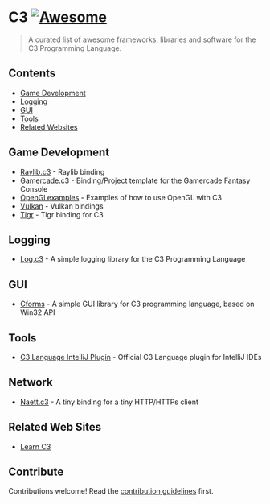 # C3 [![Awesome](https://awesome.re/badge.svg)](https://awesome.re)

> A curated list of awesome frameworks, libraries and software for the C3 Programming Language.


## Contents

- [Game Development](#game-development)
- [Logging](#logging)
- [GUI](#gui)
- [Tools](#tools)
- [Related Websites](#related-web-sites)

## Game Development

- [Raylib.c3](https://github.com/Its-Kenta/Raylib-C3) - Raylib binding 
- [Gamercade.c3](https://github.com/Its-Kenta/Gamercade.c3) - Binding/Project template for the Gamercade Fantasy Console
- [OpenGl examples](https://github.com/tonis2/opengl-examples) - Examples of how to use OpenGL with C3
- [Vulkan](https://github.com/tonis2/Vulkan.c3) - Vulkan bindings
- [Tigr](https://github.com/c3lang/vendor/tree/main/libraries/tigr.c3l) - Tigr binding for C3

## Logging

- [Log.c3](https://github.com/Its-Kenta/Log.c3) - A simple logging library for the C3 Programming Language

## GUI

- [Cforms](https://github.com/kcvinker/cforms) - A simple GUI library for C3 programming language, based on Win32 API

## Tools
- [C3 Language IntelliJ Plugin](https://plugins.jetbrains.com/plugin/21619-c3-language) - Official C3 Language plugin for IntelliJ IDEs

## Network
- [Naett.c3](https://github.com/Its-Kenta/Naett.c3) - A tiny binding for a tiny HTTP/HTTPs client

## Related Web Sites

- [Learn C3](https://learn-c3.org/)


## Contribute

Contributions welcome! Read the [contribution guidelines](contributing.md) first.
